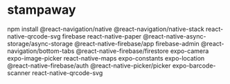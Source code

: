 # stampaway
npm install @react-navigation/native @react-navigation/native-stack react-native-qrcode-svg firebase react-native-paper @react-native-async-storage/async-storage @react-native-firebase/app firebase-admin @react-navigation/bottom-tabs @react-native-firebase/firestore expo-camera expo-image-picker react-native-maps expo-constants expo-location @react-native-firebase/auth @react-native-picker/picker expo-barcode-scanner react-native-qrcode-svg
